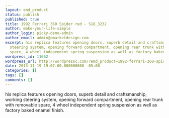 ```yaml
---
layout: emd_product
status: publish
published: true
title: 1992 Ferrari 360 Spider red - S18_3232
author: make-your-life-simple
author_login: picky-demo-admin
author_email: admin@emarketdesign.com
excerpt: his replica features opening doors, superb detail and craftsmanship, working
  steering system, opening forward compartment, opening rear trunk with removable
  spare, 4 wheel independent spring suspension as well as factory baked enamel finish.
wordpress_id: 11662
wordpress_url: http://wordpressc.com/?emd_product=1992-ferrari-360-spider-red
date: 2013-11-19 19:07:00.000000000 -05:00
categories: []
tags: []
comments: []
---
```

his replica features opening doors, superb detail and craftsmanship, working steering system, opening forward compartment, opening rear trunk with removable spare, 4 wheel independent spring suspension as well as factory baked enamel finish.
